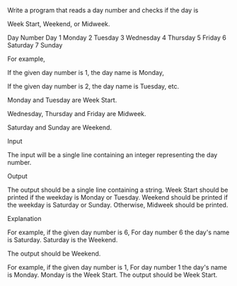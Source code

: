 Write a program that reads a day number and checks if the day is

Week Start, Weekend, or Midweek.

Day Number Day
1 Monday
2 Tuesday
3 Wednesday
4 Thursday
5 Friday
6 Saturday
7 Sunday

For example,

If the given day number is 1, the day name is Monday,

If the given day number is 2, the day name is Tuesday, etc.

Monday and Tuesday are Week Start.

Wednesday, Thursday and Friday are Midweek.

Saturday and Sunday are Weekend.

Input

The input will be a single line containing an integer representing the
day number.

Output

The output should be a single line containing a string. Week Start
should be printed if the weekday is Monday or Tuesday. Weekend
should be printed if the weekday is Saturday or Sunday. Otherwise,
Midweek should be printed.

Explanation

For example, if the given day number is 6,
For day number 6 the day's name is Saturday. Saturday is the
Weekend.

The output should be Weekend.

For example, if the given day number is 1,
For day number 1 the day's name is Monday. Monday is the Week
Start.
The output should be Week Start.

